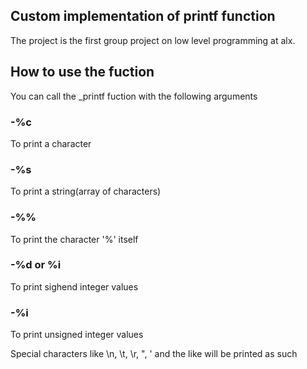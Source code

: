 ## Custom implementation of printf function
The project is the first group project on low level programming at alx.

## How to use the fuction

You can call the _printf fuction with the following arguments
### -%c
To print a character
### -%s
To print a string(array of characters)
### -%%
To print the character '%' itself
### -%d or %i
To print sighend integer values
### -%i
To print unsigned integer values

Special characters like \n, \t, \r, \", \' and the like will be printed as
such
